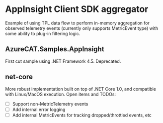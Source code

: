 # AppInsight Client SDK aggregator

Example of using TPL data flow to perform in-memory aggregation for observed telemetry events (currently only 
supports MetricEvent type) with some ability to plug-in filtering logic.

## AzureCAT.Samples.AppInsight

First cut sample using .NET Framework 4.5.  Deprecated.

## net-core

More robust implementation built on top of .NET Core 1.0, and compatible with Linux/MacOS execution.  Open items and
TODOs:

- [ ] Support non-MetricTelemetry events
- [ ] Add internal error logging
- [ ] Add internal MetricEvents for tracking dropped/throttled events, etc
